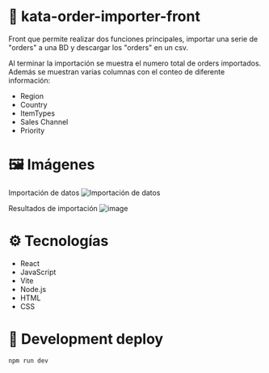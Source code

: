 # 🛒 kata-order-importer-front 

Front que permite realizar dos funciones principales, importar una serie de "orders" a una BD y descargar los "orders" en un csv.

Al terminar la importación se muestra el numero total de orders importados.
Además se muestran varias columnas con el conteo de diferente información:
- Region
- Country
- ItemTypes
- Sales Channel
- Priority

# 🖼️ Imágenes 
Importación de datos
![Importación de datos](https://github.com/michilanau/kata-order-importer-front/assets/106178261/94dd515f-9827-4f0c-920f-350bae3547ad)

Resultados de importación
![image](https://github.com/michilanau/kata-order-importer-front/assets/106178261/484c1412-a820-4663-86e2-cfef19bdb4cf)


# ⚙ Tecnologías
- React
- JavaScript
- Vite
- Node.js
- HTML
- CSS

# 🚀 Development deploy
`npm run dev`
